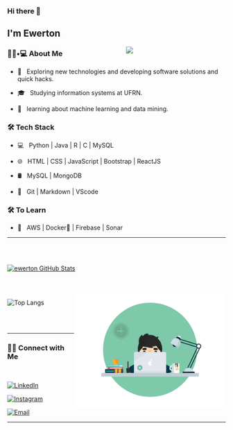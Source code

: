 ### Hi there 👋<h2> I'm Ewerton</h2>

<img align='right' src="https://media.giphy.com/media/M9gbBd9nbDrOTu1Mqx/giphy.gif" width="230">

<h3> 👨🏻•💻 About Me </h3>



- 🤔 &nbsp; Exploring new technologies and developing software solutions and quick hacks.

- 🎓 &nbsp; Studying information systems at UFRN.

- 🌱 &nbsp; learning about machine learning and data mining.



<h3>🛠 Tech Stack</h3>



- 💻 &nbsp; Python | Java | R | C | MySQL

- 🌐 &nbsp; HTML | CSS | JavaScript | Bootstrap | ReactJS



- 🛢 &nbsp; MySQL | MongoDB

- 🔧 &nbsp; Git | Markdown | VScode 



<h3>🛠 To Learn</h3>

- 🔧 &nbsp; AWS | Docker🐳 | Firebase | Sonar

<hr>



<br/><br/>

[![ewerton GitHub Stats](https://github-readme-stats.vercel.app/api?username=ewertonslv&show_icons=true)](https://github.com/ewertonslv)

<br/>

<br/>

<img src="https://github.com/nirala69/nirala69/blob/master/70804f7e25b11f29db904f2fa7b4cd9d.gif" width="350" align='right'>

![Top Langs](https://github-readme-stats.vercel.app/api/top-langs/?username=ewertonslv&show_icons=true)

<br><br>



<hr>



<h3> 🤝🏻 Connect with Me </h3>

<br>



<p align="center">

<a href="https://www.linkedin.com/in/ewertonsllva/"><img alt="LinkedIn" src="https://img.shields.io/badge/LinkedIn-Ewerton%20Silva-blue?style=flat-square&logo=linkedin"></a>

<a href="https://www.instagram.com/ewerton_sllva/"><img alt="Instagram" src="https://img.shields.io/badge/Instagram-ewerton_sllva-black?style=flat-square&logo=instagram"></a>

<a href="mailto:ewertoncom297@gmail.com"><img alt="Email" src="https://img.shields.io/badge/Email-ewertoncom297@gmail.com-blue?style=flat-square&logo=gmail"></a>

</p>






<hr>
